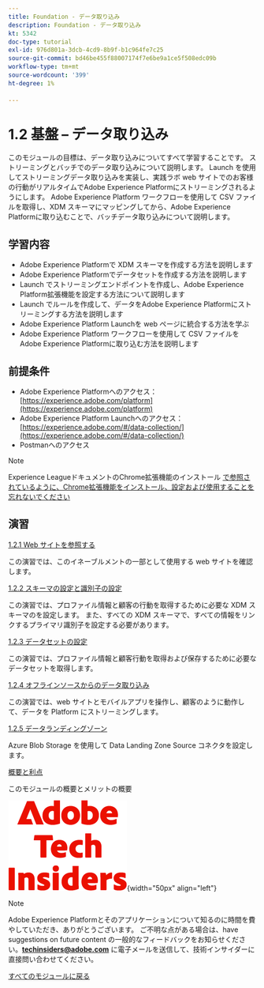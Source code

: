 ```yaml
---
title: Foundation - データ取り込み
description: Foundation - データ取り込み
kt: 5342
doc-type: tutorial
exl-id: 976d801a-3dcb-4cd9-8b9f-b1c964fe7c25
source-git-commit: bd46be455f88007174f7e6be9a1ce5f508edc09b
workflow-type: tm+mt
source-wordcount: '399'
ht-degree: 1%

---
```


# 1.2 基盤 – データ取り込み

このモジュールの目標は、データ取り込みについてすべて学習することです。 ストリーミングとバッチでのデータ取り込みについて説明します。 Launch を使用してストリーミングデータ取り込みを実装し、実践ラボ web サイトでのお客様の行動がリアルタイムでAdobe Experience Platformにストリーミングされるようにします。 Adobe Experience Platform ワークフローを使用して CSV ファイルを取得し、XDM スキーマにマッピングしてから、Adobe Experience Platformに取り込むことで、バッチデータ取り込みについて説明します。

## 学習内容

- Adobe Experience Platformで XDM スキーマを作成する方法を説明します
- Adobe Experience Platformでデータセットを作成する方法を説明します
- Launch でストリーミングエンドポイントを作成し、Adobe Experience Platform拡張機能を設定する方法について説明します
- Launch でルールを作成して、データをAdobe Experience Platformにストリーミングする方法を説明します
- Adobe Experience Platform Launchを web ページに統合する方法を学ぶ
- Adobe Experience Platform ワークフローを使用して CSV ファイルをAdobe Experience Platformに取り込む方法を説明します

## 前提条件

- Adobe Experience Platformへのアクセス：[https://experience.adobe.com/platform](https://experience.adobe.com/platform)
- Adobe Experience Platform Launchへのアクセス：[https://experience.adobe.com/#/data-collection/](https://experience.adobe.com/#/data-collection/)
- Postmanへのアクセス

>[!NOTE]
>
>Experience LeagueドキュメントのChrome拡張機能のインストール [ で参照されているように、Chrome拡張機能をインストール、設定および使用することを忘れないでください ](../../gettingstarted/gettingstarted/ex1.md)

## 演習

[1.2.1 Web サイトを参照する](./ex1.md)

この演習では、このイネーブルメントの一部として使用する web サイトを確認します。

[1.2.2 スキーマの設定と識別子の設定](./ex2.md)

この演習では、プロファイル情報と顧客の行動を取得するために必要な XDM スキーマのを設定します。 また、すべての XDM スキーマで、すべての情報をリンクするプライマリ識別子を設定する必要があります。

[1.2.3 データセットの設定](./ex3.md)

この演習では、プロファイル情報と顧客行動を取得および保存するために必要なデータセットを取得します。

[1.2.4 オフラインソースからのデータ取り込み](./ex4.md)

この演習では、web サイトとモバイルアプリを操作し、顧客のように動作して、データを Platform にストリーミングします。

[1.2.5 データランディングゾーン](./ex5.md)

Azure Blob Storage を使用して Data Landing Zone Source コネクタを設定します。

[概要と利点](./summary.md)

このモジュールの概要とメリットの概要

![ 技術インサイダー ](./../../../assets/images/techinsiders.png){width="50px" align="left"}

>[!NOTE]
>
>Adobe Experience Platformとそのアプリケーションについて知るのに時間を費やしていただき、ありがとうございます。 ご不明な点がある場合は、have suggestions on future content の一般的なフィードバックをお知らせください。**techinsiders@adobe.com** に電子メールを送信して、技術インサイダーに直接問い合わせてください。

[すべてのモジュールに戻る](../../../overview.md)
